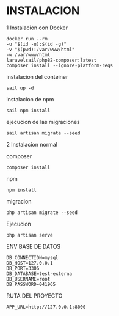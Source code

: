 # INSTALACION

1 Instalacion con Docker

```
docker run --rm
-u "$(id -u):$(id -g)"
-v "$(pwd):/var/www/html"
-w /var/www/html
laravelsail/php82-composer:latest
composer install --ignore-platform-reqs

```


instalacion del conteiner

```
sail up -d
```

instalacion de npm

```
sail npm install
```

ejecucion de las migraciones

```
sail artisan migrate --seed
```

2 Instalacion normal

composer 

```
composer install
```

npm

```
npm install
```

migracion

```
php artisan migrate --seed
```

Ejecucion

```
php artisan serve
```

ENV BASE DE DATOS

```
DB_CONNECTION=mysql
DB_HOST=127.0.0.1
DB_PORT=3306
DB_DATABASE=test-externa
DB_USERNAME=root
DB_PASSWORD=041965
```
RUTA DEL PROYECTO

```
APP_URL=http://127.0.0.1:8000
```




